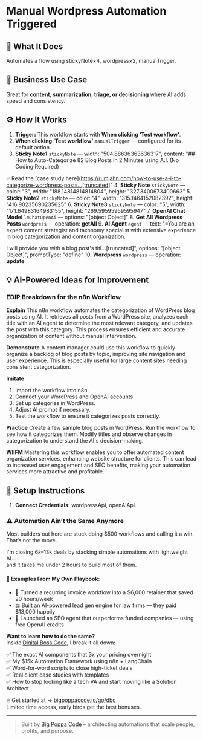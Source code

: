 # Manual Wordpress Automation Triggered
  ## 🚀 What It Does
  Automates a flow using stickyNote×4, wordpress×2, manualTrigger.
  
  ## 💼 Business Use Case
  Great for **content, summarization, triage, or decisioning** where AI adds speed and consistency.
  
  ## ⚙️ How It Works
  1. **Trigger:** This workflow starts with **When clicking ‘Test workflow’**.
  2. **When clicking ‘Test workflow’** `manualTrigger` — configured for its default action.
3. **Sticky Note1** `stickyNote` — width: "504.88636363636317", content: "## How to Auto-Categorize 82 Blog Posts in 2 Minutes using A.I. (No Coding Required)

💡 Read the [case study here](https://rumjahn.com/how-to-use-a-i-to-categorize-wordpress-posts…[truncated]"
4. **Sticky Note** `stickyNote` — color: "3", width: "188.14814814814804", height: "327.3400673400663"
5. **Sticky Note2** `stickyNote` — color: "4", width: "315.1464152082392", height: "416.90235690235625"
6. **Sticky Note3** `stickyNote` — color: "5", width: "171.64983164983155", height: "269.59595959595947"
7. **OpenAI Chat Model** `lmChatOpenAi` — options: "[object Object]"
8. **Get All Wordpress Posts** `wordpress` — operation: **getAll**
9. **AI Agent** `agent` — text: "=You are an expert content strategist and taxonomy specialist with extensive experience in blog categorization and content organization.

I will provide you with a blog post's titl…[truncated]", options: "[object Object]", promptType: "define"
10. **Wordpress** `wordpress` — operation: **update**
  
  ## 💡 AI-Powered Ideas for Improvement
  ### EDIP Breakdown for the n8n Workflow

**Explain**
This n8n workflow automates the categorization of WordPress blog posts using AI. It retrieves all posts from a WordPress site, analyzes each title with an AI agent to determine the most relevant category, and updates the post with this category. This process ensures efficient and accurate organization of content without manual intervention.

**Demonstrate**
A content manager could use this workflow to quickly organize a backlog of blog posts by topic, improving site navigation and user experience. This is especially useful for large content sites needing consistent categorization.

**Imitate**
1. Import the workflow into n8n.
2. Connect your WordPress and OpenAI accounts.
3. Set up categories in WordPress.
4. Adjust AI prompt if necessary.
5. Test the workflow to ensure it categorizes posts correctly.

**Practice**
Create a few sample blog posts in WordPress. Run the workflow to see how it categorizes them. Modify titles and observe changes in categorization to understand the AI's decision-making.

**WIIFM**
Mastering this workflow enables you to offer automated content organization services, enhancing website structure for clients. This can lead to increased user engagement and SEO benefits, making your automation services more attractive and profitable.
  
  ## 🔧 Setup Instructions
  1. **Connect Credentials:** wordpressApi, openAiApi.
  
### ⚠️ Automation Ain’t the Same Anymore

Most builders out here are stuck doing $500 workflows and calling it a win.  
That’s not the move.  

I'm closing $6k–$13k deals by stacking simple automations with lightweight AI...  
and it takes me under 2 hours to build most of them.

#### 🧠 Examples From My Own Playbook:
- 🔁 Turned a recurring invoice workflow into a $6,000 retainer that saved 20 hours/week  
- ⚖️ Built an AI-powered lead gen engine for law firms — they paid $13,000 happily  
- 🚀 Launched an SEO agent that outperforms funded companies — using free OpenAI credits  

**Want to learn how to do the same?**  
Inside [Digital Boss Code](https://bigpoppacode.io/go/dbc), I break it all down:

✅ The exact AI components that 3x your pricing overnight  
✅ My $15k Automation Framework using n8n + LangChain  
✅ Word-for-word scripts to close high-ticket deals  
✅ Real client case studies with templates  
✅ How to stop looking like a tech VA and start moving like a Solution Architect  

🔥 Get started at → [bigpoppacode.io/go/dbc](https://bigpoppacode.io/go/dbc)  
Limited time access, early birds get the best bonuses.

---
> Built by [Big Poppa Code](https://bigpoppacode.io) – architecting automations that scale people, profits, and purpose.
  